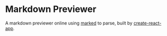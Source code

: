 # Markdown Previewer

A markdown previewer online using [marked](https://marked.js.org/) to parse, built by [create-react-app](https://reactjs.org/docs/create-a-new-react-app.html#create-react-app).
